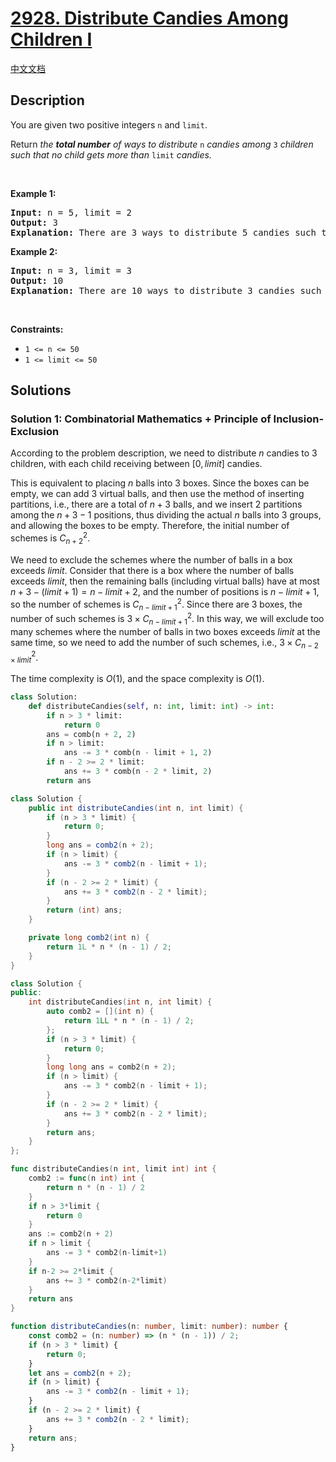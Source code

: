 # [2928. Distribute Candies Among Children I](https://leetcode.com/problems/distribute-candies-among-children-i)

[中文文档](./solution/2900-2999/2928.Distribute%20Candies%20Among%20Children%20I/README.md)

<!-- tags:Math,Combinatorics,Enumeration -->

## Description

<p>You are given two positive integers <code>n</code> and <code>limit</code>.</p>

<p>Return <em>the <strong>total number</strong> of ways to distribute </em><code>n</code> <em>candies among </em><code>3</code><em> children such that no child gets more than </em><code>limit</code><em> candies.</em></p>

<p>&nbsp;</p>
<p><strong class="example">Example 1:</strong></p>

<pre>
<strong>Input:</strong> n = 5, limit = 2
<strong>Output:</strong> 3
<strong>Explanation:</strong> There are 3 ways to distribute 5 candies such that no child gets more than 2 candies: (1, 2, 2), (2, 1, 2) and (2, 2, 1).
</pre>

<p><strong class="example">Example 2:</strong></p>

<pre>
<strong>Input:</strong> n = 3, limit = 3
<strong>Output:</strong> 10
<strong>Explanation:</strong> There are 10 ways to distribute 3 candies such that no child gets more than 3 candies: (0, 0, 3), (0, 1, 2), (0, 2, 1), (0, 3, 0), (1, 0, 2), (1, 1, 1), (1, 2, 0), (2, 0, 1), (2, 1, 0) and (3, 0, 0).
</pre>

<p>&nbsp;</p>
<p><strong>Constraints:</strong></p>

<ul>
	<li><code>1 &lt;= n &lt;= 50</code></li>
	<li><code>1 &lt;= limit &lt;= 50</code></li>
</ul>

## Solutions

### Solution 1: Combinatorial Mathematics + Principle of Inclusion-Exclusion

According to the problem description, we need to distribute $n$ candies to $3$ children, with each child receiving between $[0, limit]$ candies.

This is equivalent to placing $n$ balls into $3$ boxes. Since the boxes can be empty, we can add $3$ virtual balls, and then use the method of inserting partitions, i.e., there are a total of $n + 3$ balls, and we insert $2$ partitions among the $n + 3 - 1$ positions, thus dividing the actual $n$ balls into $3$ groups, and allowing the boxes to be empty. Therefore, the initial number of schemes is $C_{n + 2}^2$.

We need to exclude the schemes where the number of balls in a box exceeds $limit$. Consider that there is a box where the number of balls exceeds $limit$, then the remaining balls (including virtual balls) have at most $n + 3 - (limit + 1) = n - limit + 2$, and the number of positions is $n - limit + 1$, so the number of schemes is $C_{n - limit + 1}^2$. Since there are $3$ boxes, the number of such schemes is $3 \times C_{n - limit + 1}^2$. In this way, we will exclude too many schemes where the number of balls in two boxes exceeds $limit$ at the same time, so we need to add the number of such schemes, i.e., $3 \times C_{n - 2 \times limit}^2$.

The time complexity is $O(1)$, and the space complexity is $O(1)$.

<!-- tabs:start -->

```python
class Solution:
    def distributeCandies(self, n: int, limit: int) -> int:
        if n > 3 * limit:
            return 0
        ans = comb(n + 2, 2)
        if n > limit:
            ans -= 3 * comb(n - limit + 1, 2)
        if n - 2 >= 2 * limit:
            ans += 3 * comb(n - 2 * limit, 2)
        return ans
```

```java
class Solution {
    public int distributeCandies(int n, int limit) {
        if (n > 3 * limit) {
            return 0;
        }
        long ans = comb2(n + 2);
        if (n > limit) {
            ans -= 3 * comb2(n - limit + 1);
        }
        if (n - 2 >= 2 * limit) {
            ans += 3 * comb2(n - 2 * limit);
        }
        return (int) ans;
    }

    private long comb2(int n) {
        return 1L * n * (n - 1) / 2;
    }
}
```

```cpp
class Solution {
public:
    int distributeCandies(int n, int limit) {
        auto comb2 = [](int n) {
            return 1LL * n * (n - 1) / 2;
        };
        if (n > 3 * limit) {
            return 0;
        }
        long long ans = comb2(n + 2);
        if (n > limit) {
            ans -= 3 * comb2(n - limit + 1);
        }
        if (n - 2 >= 2 * limit) {
            ans += 3 * comb2(n - 2 * limit);
        }
        return ans;
    }
};
```

```go
func distributeCandies(n int, limit int) int {
	comb2 := func(n int) int {
		return n * (n - 1) / 2
	}
	if n > 3*limit {
		return 0
	}
	ans := comb2(n + 2)
	if n > limit {
		ans -= 3 * comb2(n-limit+1)
	}
	if n-2 >= 2*limit {
		ans += 3 * comb2(n-2*limit)
	}
	return ans
}
```

```ts
function distributeCandies(n: number, limit: number): number {
    const comb2 = (n: number) => (n * (n - 1)) / 2;
    if (n > 3 * limit) {
        return 0;
    }
    let ans = comb2(n + 2);
    if (n > limit) {
        ans -= 3 * comb2(n - limit + 1);
    }
    if (n - 2 >= 2 * limit) {
        ans += 3 * comb2(n - 2 * limit);
    }
    return ans;
}
```

<!-- tabs:end -->

<!-- end -->
